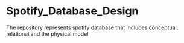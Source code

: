 # Spotify_Database_Design
The repository represents spotify database that includes conceptual, relational and the physical model
